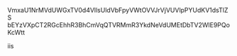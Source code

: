 VmxaU1NrMVdUWGxTV0d4VllsUldVbFpyVWtOVVJrVjVUVlpPYUdKV1dsTlZS
bEYzVXpCT2RGcEhhR3BhCmVqQTVRMmR3YkdNeVdUMEtDbTV2WlE9PQoKcWtt

iis